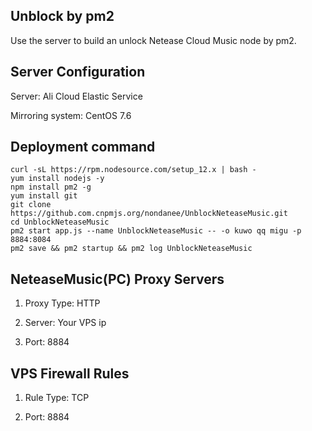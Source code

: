 ## Unblock by pm2

Use the server to build an unlock Netease Cloud Music node by pm2.

## Server Configuration

Server: Ali Cloud Elastic Service

Mirroring system: CentOS 7.6

## Deployment command

```
curl -sL https://rpm.nodesource.com/setup_12.x | bash -
yum install nodejs -y
npm install pm2 -g
yum install git
git clone https://github.com.cnpmjs.org/nondanee/UnblockNeteaseMusic.git
cd UnblockNeteaseMusic
pm2 start app.js --name UnblockNeteaseMusic -- -o kuwo qq migu -p 8884:8084
pm2 save && pm2 startup && pm2 log UnblockNeteaseMusic
```

## NeteaseMusic(PC) Proxy Servers

1. Proxy Type: HTTP

2. Server: Your VPS ip

3. Port: 8884

## VPS Firewall Rules

1. Rule Type: TCP

2. Port: 8884
